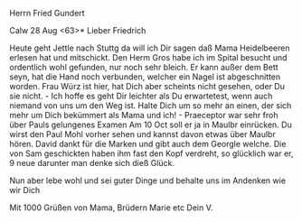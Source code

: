 Herrn Fried Gundert

 Calw 28 Aug <63>*
Lieber Friedrich

Heute geht Jettle nach Stuttg da will ich Dir sagen daß Mama Heidelbeeren erlesen hat und mitschickt. Den Herm Gros habe ich im Spital besucht und ordentlich wohl gefunden, nur noch sehr bleich. Er kann außer dem Bett seyn, hat die Hand noch verbunden, welcher ein Nagel ist abgeschnitten worden. Frau Würz ist hier, hat Dich aber scheints nicht gesehen, oder Du sie nicht. - Ich hoffe es geht Dir leichter als Du erwartetest, wenn auch niemand von uns um den Weg ist. Halte Dich um so mehr an einen, der sich mehr um Dich bekümmert als Mama und ich! - Praeceptor war sehr froh über Pauls gelungenes Examen Am 10 Oct soll er ja in Maulbr einrücken. Du wirst den Paul Mohl vorher sehen und kannst davon etwas über Maulbr hören. David dankt für die Marken und gibt auch dem Georgle welche. Die von Sam geschickten haben ihm fast den Kopf verdreht, so glücklich war er, 9 neue darunter man denke sich dieß Glück.

Nun aber lebe wohl und sei guter Dinge und behalte uns im Andenken wie wir Dich

Mit 1000 Grüßen von Mama, Brüdern Marie etc
 Dein V.

